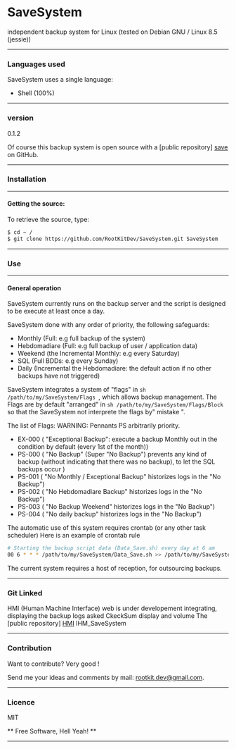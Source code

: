 # SaveSystem

independent backup system for Linux (tested on Debian GNU / Linux 8.5 (jessie))

---
### Languages used
SaveSystem uses a single language:
 - Shell (100%)

---
### version
0.1.2

Of course this backup system is open source with a [public repository] [save] on GitHub.

---
### Installation

---
#### Getting the source:
To retrieve the source, type:
```sh
$ cd ~ /
$ git clone https://github.com/RootKitDev/SaveSystem.git SaveSystem
```

---
### Use

---
#### General operation
SaveSystem currently runs on the backup server and the script is designed to be
execute at least once a day.

SaveSystem done with any order of priority, the following safeguards:
 - Monthly (Full: e.g full backup of the system)
 - Hebdomadiare (Full: e.g full backup of user / application data)
 - Weekend (the Incremental Monthly: e.g every Saturday)
 - SQL (Full BDDs: e.g every Sunday)
 - Daily (Incremental the Hebdomadiare: the default action if no other backups have not triggered)

SaveSystem integrates a system of "flags" in ```sh /path/to/my/SaveSystem/Flags ```, which allows backup management.
The Flags are by default "arranged" in ```sh /path/to/my/SaveSystem/Flags/Block ``` so that the SaveSystem not interprete the flags by" mistake ".

The list of Flags:
WARNING: Pennants PS arbitrarily priority.
 - EX-000 ( "Exceptional  Backup": execute a backup Monthly out in the condition by default (every 1st of the month))
 - PS-000 ( "No Backup" (Super "No Backup") prevents any kind of backup (without indicating that there was no backup), to let the SQL backups occur )
 - PS-001 ( "No Monthly / Exceptional  Backup" historizes logs in the "No Backup")
 - PS-002 ( "No Hebdomadiare Backup" historizes logs in the "No Backup")
 - PS-003 ( "No Backup Weekend" historizes logs in the "No Backup")
 - PS-004 ( "No daily backup" historizes logs in the "No Backup")

The automatic use of this system requires crontab (or any other task scheduler)
Here is an example of crontab rule

```sh
# Starting the backup script data (Data_Save.sh) every day at 6 am
00 6 * * * /path/to/my/SaveSystem/Data_Save.sh >> /path/to/my/SaveSystem/Logs.d/Cron.log 2> & 1
```

The current system requires a host of reception, for outsourcing backups.

---
### Git Linked
HMI (Human Machine Interface) web is under developement integrating, displaying the backup logs asked CkeckSum display and volume
The [public repository] [HMI] IHM_SaveSystem

---
### Contribution

Want to contribute? Very good !

Send me your ideas and comments by mail: <rootkit.dev@gmail.com>.

---
### Licence

MIT

** Free Software, Hell Yeah! **

---

[Save]: <https://github.com/RootKitDev/SaveSystem>
[HMI]: <https://github.com/RootKitDev/IHM_SaveSystem>
